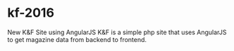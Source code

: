 # kf-2016
New K&amp;F Site using AngularJS
K&F is a simple php site that uses AngularJS to get magazine data from backend to frontend.
